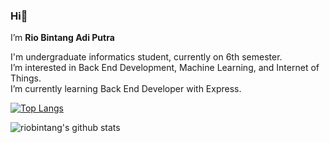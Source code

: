 ### Hi👋
I’m **Rio Bintang Adi Putra**

I'm undergraduate informatics student, currently on 6th semester. \
I’m interested in Back End Development, Machine Learning, and Internet of Things. \
I’m currently learning Back End Developer with Express.




[![Top Langs](https://github-readme-stats-sigma-five.vercel.app/api/top-langs/?username=riobintang&theme=dark&compact=true&layout=compact&exclude_repo=github-readme-stats,riobintang.github.io)](https://github.com/riobintang/github-readme-stats) 

![riobintang's github stats](https://github-readme-stats-sigma-five.vercel.app/api?username=riobintang&show_icons=true&theme=dark)

<!---
riobintang/riobintang is a ✨ special ✨ repository because its `README.md` (this file) appears on your GitHub profile.
You can click the Preview link to take a look at your changes.
--->
